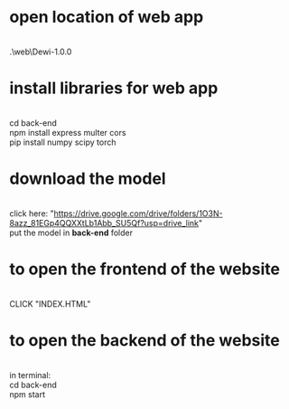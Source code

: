 <br> <h1><strong>open location of web app</strong></h1>
<br> .\web\Dewi-1.0.0
<br> <h1><strong>install libraries for web app</strong></h1>
<br> cd back-end 
<br> npm install express multer cors
<br> pip install numpy scipy torch
<br> <h1><strong>download the model</strong></h1>
<br> click here: "https://drive.google.com/drive/folders/1O3N-8azz_81EGp4QQXXtLb1Abb_SU5Qf?usp=drive_link"
<br> put the model in <strong>back-end</strong> folder
<h1><strong>to open the frontend of the website</strong></h1>
<br> CLICK "INDEX.HTML"
<br> <h1><strong>to open the backend of the website</strong></h1>
<br> in terminal:
<br> cd back-end
<br> npm start


